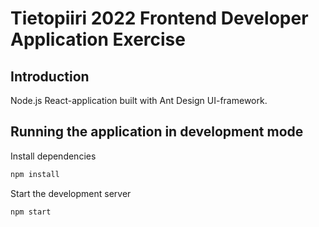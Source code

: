 # Tietopiiri 2022 Frontend Developer Application Exercise

## Introduction

Node.js React-application built with Ant Design UI-framework.

## Running the application in development mode

Install dependencies

```sh
npm install
```

Start the development server

```sh
npm start
```
